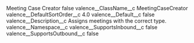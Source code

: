 <?xml version="1.0" encoding="UTF-8"?>
<CustomMetadata xmlns="http://soap.sforce.com/2006/04/metadata" xmlns:xsi="http://www.w3.org/2001/XMLSchema-instance" xmlns:xsd="http://www.w3.org/2001/XMLSchema">
    <label>Meeting Case Creator</label>
    <protected>false</protected>
    <values>
        <field>valence__ClassName__c</field>
        <value xsi:type="xsd:string">MeetingCaseCreator</value>
    </values>
    <values>
        <field>valence__DefaultSortOrder__c</field>
        <value xsi:type="xsd:double">4.0</value>
    </values>
    <values>
        <field>valence__Default__c</field>
        <value xsi:type="xsd:boolean">false</value>
    </values>
    <values>
        <field>valence__Description__c</field>
        <value xsi:type="xsd:string">Assigns meetings with the correct type.</value>
    </values>
    <values>
        <field>valence__Namespace__c</field>
        <value xsi:nil="true"/>
    </values>
    <values>
        <field>valence__SupportsInbound__c</field>
        <value xsi:type="xsd:boolean">false</value>
    </values>
    <values>
        <field>valence__SupportsOutbound__c</field>
        <value xsi:type="xsd:boolean">false</value>
    </values>
</CustomMetadata>
